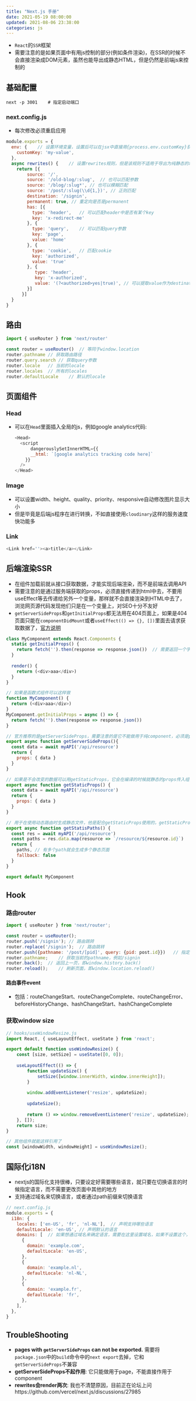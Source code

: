 ```yaml
---
title: "Next.js 手册"
date: 2021-05-19 08:00:00
updated: 2021-08-06 23:38:00
categories: js
---
```


- `React`的`SSR`框架
- 需要注意的是如果页面中有用js控制的部分(例如条件渲染)，在SSR的时候不会直接渲染成DOM元素，虽然也能导出成静态HTML，但是仍然是前端js来控制的

## 基础配置

```shell
next -p 3001	# 指定启动端口
```

### next.config.js

- 每次修改必须重启应用

```javascript
module.exports = {
  env: {	// 设置环境变量，设置后可以在jsx中直接用{process.env.customKey}获取值，环境变量还能设置在.env中，但似乎必须以NEXT_PUBLIC_开头，且必须重启应用
    customKey: 'my-value',
  },
  async rewrites() {	// 设置rewrites规则，但是该规则不适用于导出为纯静态的站点
    return [{
        source: '/',
        source: '/old-blog/:slug',	// 也可以匹配参数
        source: '/blog/:slug*',	// 也可以模糊匹配
        source: '/post/:slug(\\d{1,})',	// 正则匹配
        destination: '/signin',
        permanent: true, // 重定向是否是permanent
        has: [{
          type: 'header',	// 可以匹配header中是否有某个key
          key: 'x-redirect-me'
        }, {
          type: 'query',	// 可以匹配query参数
          key: 'page',
          value: 'home'
        }, {
          type: 'cookie',	// 匹配cookie
          key: 'authorized',
          value: 'true'
        }, {
           type: 'header',
           key: 'x-authorized',
           value: '(?<authorized>yes|true)', // 可以提取value作为destination的值destination: '/home?authorized=:authorized',
        }]
      }]
  }
}
```

## 路由

```javascript
import { useRouter } from 'next/router'

const router = useRouter()	// 等同于window.location
router.pathname	// 获取路由路径
router.query.search	// 获取query参数
router.locale	// 当前的locale
router.locales	// 所有的locales
router.defaultLocale	// 默认的locale
```

## 页面组件

### Head

- 可以在`Head`里面插入全局的js，例如google analytics代码:

  ```javascript
  <Head>
    <script
  		dangerouslySetInnerHTML={{
      	__html: `[google analytics tracking code here]`
      }}
    />
  </Head>
  ```

### Image

- 可以设置width、height、quality、priority、responsive自动修改图片显示大小
- 但是毕竟是后端js程序在进行转换，不如直接使用`cloudinary`这样的服务速度快功能多

### Link

```javascript
<Link href=''><a>title</a></Link>
```

## 后端渲染SSR

- 在组件加载前就从接口获取数据，才能实现后端渲染，而不是前端去调用API
- 需要注意的是通过服务端获取的props，必须直接传递到html中去，不要用useEffect等去传递给另外一个变量，那样就不会直接渲染到HTML中去了，浏览网页源代码发现他们只是在一个变量上，对SEO十分不友好
- `getServerSideProps`和`getInitialProps`都无法用在404页面上，如果是404页面只能在`componentDidMount`或者`useEffect(() => {}, [])`里面去请求获取数据了，[官方说明](https://nextjs.org/docs/messages/404-get-initial-props)

<!--more-->

```javascript
class MyComponent extends React.Components {
  static getInitialProps() {
    return fetch('').then(response => response.json())	// 需要返回一个字典
  }
  
  render() {
    return (<div>aaa</div>)
  }
}

// 如果是函数式组件可以这样做
function MyComponent() {
  return (<div>aaa</div>)
}
MyComponent.getInitialProps = async () => {
  return fetch('').then(response => response.json())
}

// 官方推荐的是getServerSideProps，需要注意的是它不能做用于纯component，必须是page
export async function getServerSideProps(){
  const data = await myAPI('/api/resource')
  return {
    props: { data }
  }
}

// 如果是不会改变的数据可以用getStaticProps，它会在编译的时候就静态的props传入组件，所以如果接口返回的数据有变化，也只有重新编译才行
export async function getStaticProps() {
  const data = await myAPI('/api/resource')
  return {
    props: { data }
  }
}

// 用于在使用动态路由时生成静态文件，他是配合getStaticProps使用的，getStaticProps根据url生成不同的页面
export async function getStatisPaths() {
  const res = await myAPI('/api/resource')
  const paths = res.data.map(resource => `/resource/${resource.id}`)
  return {
    paths, // 有多个path就会生成多个静态页面
    fallback: false
  }
}

export default MyComponent
```

## Hook

### 路由router

```javascript
import { useRouter } from 'next/router';

const router = useRouter();
router.push('/signin');	// 路由跳转
router.replace('/signin');	// 路由跳转
router.push({pathname: '/post/[pid]', query: {pid: post.id}})	// 指定参数
router.pathname;	// 获取当前的pathname，例如/signin
router.back();	// 返回上一页，即window.history.back()
router.reload();	// 刷新页面，即window.location.reload()
```

#### 路由事件event

- 包括：routeChangeStart、routeChangeComplete、routeChangeError、beforeHistoryChange、hashChangeStart、hashChangeComplete

### 获取window size

```javascript
// hooks/useWindowResize.js
import React, { useLayoutEffect, useState } from 'react';

export default function useWindowResize() {
    const [size, setSize] = useState([0, 0]);
    
    useLayoutEffect(() => {
        function updateSize() {
            setSize([window.innerWidth, window.innerHeight]);
        }
        
        window.addEventListener('resize', updateSize);
        
        updateSize();
        
        return () => window.removeEventListener('resize', updateSize);
    }, []);
    return size;
}

// 其他组件就能这样引用了
const [windowWidth, windowHeight] = useWindowResize();
```

## 国际化i18N

- nextjs的国际化支持很棒，只要设定好需要哪些语言，就只要在切换语言的时候指定语言，而不需要更改页面中其他的地方
- 支持通过域名来切换语言，或者通过path前缀来切换语言

```javascript
// next.config.js
module.exports = {
  i18n: {
    locales: ['en-US', 'fr', 'nl-NL'],	// 声明支持哪些语言
    defaultLocale: 'en-US',	// 声明默认的语言
    domains: [	// 如果想通过域名来确定语言，需要在这里设置域名，如果不设置这个，那么默认是通过path来确定的，例如，默认是/blog，带语言就是/fr/blog，nl-nl/blog
      {
        domain: 'example.com',
        defaultLocale: 'en-US',
      },
      {
        domain: 'example.nl',
        defaultLocale: 'nl-NL',
      },
      {
        domain: 'example.fr',
        defaultLocale: 'fr',
      },
    ],
  },
}
```

## TroubleShooting

- **pages with `getServerSideProps` can not be exported.** 需要将`package.json`中的`build`命令中的`next export`去掉，它和`getServerSideProps`不兼容
- **getServerSideProps不起作用**: 它只能做用于page，不能直接作用于component
- **rewrites会render两次**: 我也不清楚原因，目前正在论坛上问https://github.com/vercel/next.js/discussions/27985

